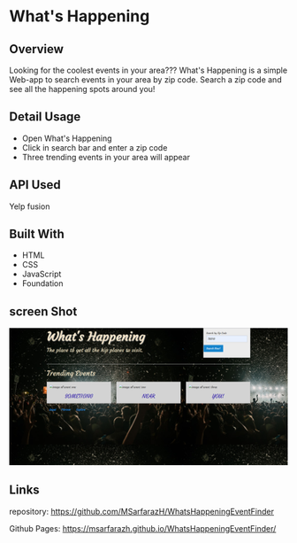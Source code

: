 # What's Happening
## Overview
Looking for the coolest events in your area??? What's Happening is a simple Web-app to search events in your area by zip code. Search a zip code and see all the happening spots around you! 
## Detail Usage
- Open What's Happening
- Click in search bar and enter a zip code
- Three trending events in your area will appear
## API Used
Yelp fusion
## Built With
- HTML
- CSS
- JavaScript
- Foundation
## screen Shot 
![screenshot](./images/whatshappeningimage.PNG)
## Links
repository: https://github.com/MSarfarazH/WhatsHappeningEventFinder

Github Pages: https://msarfarazh.github.io/WhatsHappeningEventFinder/


